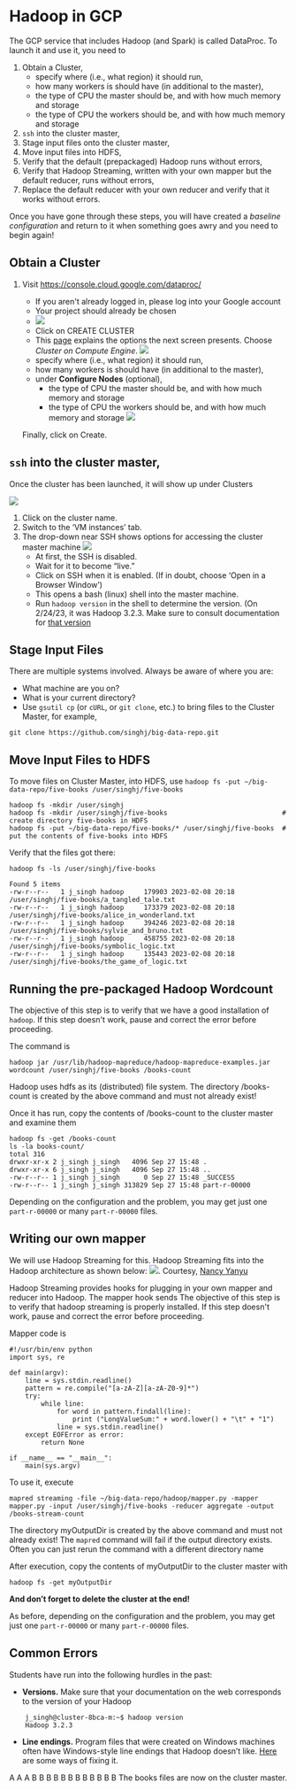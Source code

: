 # Hadoop in GCP

The GCP service that includes Hadoop (and Spark) is called DataProc. To launch it and use it, you need to

1. Obtain a Cluster,
    * specify where (i.e., what region) it should run,
    * how many workers is should have (in additional to the master),
    * the type of CPU the master should be, and with how much memory and storage
    * the type of CPU the workers should be, and with how much memory and storage
2. `ssh` into the cluster master,
3. Stage input files onto the cluster master, 
4. Move input files into HDFS,
5. Verify that the default (prepackaged) Hadoop runs without errors,
6. Verify that Hadoop Streaming, written with your own mapper but the default reducer, runs without errors,
7. Replace the default reducer with your own reducer and verify that it works without errors.

Once you have gone through these steps, you will have created a *baseline configuration* and return to it when something goes awry and you need to begin again!

## Obtain a Cluster

1. Visit https://console.cloud.google.com/dataproc/
    * If you aren't already logged in, please log into your Google account
    * Your project should already be chosen
    * ![](https://raw.githubusercontent.com/singhj/big-data-repo/main/hadoop/images/start_dataproc.png)
    * Click on CREATE CLUSTER
    * This [page](https://cloud.google.com/blog/topics/training-certifications/new-trainings-teach-you-the-basics-of-architecting-on-google-cloud) explains the options the next screen presents.
    Choose <i>Cluster on Compute Engine</i>. 
     ![](https://raw.githubusercontent.com/singhj/big-data-repo/main/hadoop/images/create_dataproc_cluster.png)
    * specify where (i.e., what region) it should run,
    * how many workers is should have (in additional to the master),
    * under **Configure Nodes** (optional),
        * the type of CPU the master should be, and with how much memory and storage
        * the type of CPU the workers should be, and with how much memory and storage
    ![](https://raw.githubusercontent.com/singhj/big-data-repo/main/hadoop/images/specify_cluster.png)

    Finally, click on Create.

## `ssh` into the cluster master,

Once the cluster has been launched, it will show up under Clusters

![](https://raw.githubusercontent.com/singhj/big-data-repo/main/hadoop/images/running_clusters_in_dataproc.png)

1. Click on the cluster name.
2. Switch to the ‘VM instances’ tab.
3. The drop-down near SSH shows options for  accessing the cluster master machine
    ![](https://raw.githubusercontent.com/singhj/big-data-repo/main/hadoop/images/ssh_into_cluster_master.png)
    * At first, the SSH is disabled. 
    * Wait for it to become “live.”
    * Click on SSH when it is enabled. (If in doubt, choose ‘Open in a Browser Window’)
    * This opens a bash (linux) shell into the master machine.
    * Run `hadoop version` in the shell to determine the version. (On 2/24/23, it was Hadoop 3.2.3. Make sure to consult documentation for [that version](https://hadoop.apache.org/docs/r3.2.3/hadoop-streaming/HadoopStreaming.html)


## Stage Input Files
There are multiple systems involved. Always be aware of where you are:

* What machine are you on?
* What is your current directory?
* Use `gsutil cp` (or `cURL`, or `git clone`, etc.) to bring files to the Cluster Master, for example,
```
git clone https://github.com/singhj/big-data-repo.git
```

## Move Input Files to HDFS

To move files on Cluster Master, into HDFS, use `hadoop fs -put ~/big-data-repo/five-books /user/singhj/five-books` 

    hadoop fs -mkdir /user/singhj
    hadoop fs -mkdir /user/singhj/five-books                             # create directory five-books in HDFS
    hadoop fs -put ~/big-data-repo/five-books/* /user/singhj/five-books  # put the contents of five-books into HDFS

Verify that the files got there:

    hadoop fs -ls /user/singhj/five-books

```
Found 5 items
-rw-r--r--   1 j_singh hadoop     179903 2023-02-08 20:18 /user/singhj/five-books/a_tangled_tale.txt
-rw-r--r--   1 j_singh hadoop     173379 2023-02-08 20:18 /user/singhj/five-books/alice_in_wonderland.txt
-rw-r--r--   1 j_singh hadoop     394246 2023-02-08 20:18 /user/singhj/five-books/sylvie_and_bruno.txt
-rw-r--r--   1 j_singh hadoop     458755 2023-02-08 20:18 /user/singhj/five-books/symbolic_logic.txt
-rw-r--r--   1 j_singh hadoop     135443 2023-02-08 20:18 /user/singhj/five-books/the_game_of_logic.txt
```
## Running the pre-packaged Hadoop Wordcount

The objective of this step is to verify that we have a good installation of `hadoop`. If this step doesn't work, pause and correct the error before proceeding.

The command is

    hadoop jar /usr/lib/hadoop-mapreduce/hadoop-mapreduce-examples.jar wordcount /user/singhj/five-books /books-count

Hadoop uses hdfs as its (distributed) file system. The directory /books-count is created by the above command and must not already exist!

Once it has run, copy the contents of /books-count to the cluster master and examine them

```
hadoop fs -get /books-count
ls -la books-count/
total 316
drwxr-xr-x 2 j_singh j_singh   4096 Sep 27 15:48 .
drwxr-xr-x 6 j_singh j_singh   4096 Sep 27 15:48 ..
-rw-r--r-- 1 j_singh j_singh      0 Sep 27 15:48 _SUCCESS
-rw-r--r-- 1 j_singh j_singh 313829 Sep 27 15:48 part-r-00000
```
Depending on the configuration and the problem, you may get just one `part-r-00000` or many `part-r-00000` files.


## Writing our own mapper

We will use Hadoop Streaming for this. Hadoop Streaming fits into the Hadoop architecture as shown below:
![](https://raw.githubusercontent.com/singhj/big-data-repo/main/hadoop/images/mrs5.png). Courtesy, <a href="https://nancyyanyu.github.io/posts/f53c188b/">Nancy Yanyu</a>

Hadoop Streaming provides hooks for plugging in your own mapper and reducer into Hadoop. The mapper hook sends 
The objective of this step is to verify that hadoop streaming is properly installed. If this step doesn't work, pause and correct the error before proceeding.

Mapper code is

```
#!/usr/bin/env python
import sys, re

def main(argv):
    line = sys.stdin.readline()
    pattern = re.compile("[a-zA-Z][a-zA-Z0-9]*")
    try:
        while line:
            for word in pattern.findall(line):
                print ("LongValueSum:" + word.lower() + "\t" + "1")
            line = sys.stdin.readline()
    except EOFError as error:
        return None

if __name__ == "__main__":
    main(sys.argv)

```

To use it, execute
```
mapred streaming -file ~/big-data-repo/hadoop/mapper.py -mapper mapper.py -input /user/singhj/five-books -reducer aggregate -output /books-stream-count
```
The directory myOutputDir is created by the above command and must not already exist! The `mapred` command will fail if the output directory exists. Often you can just rerun the command with a different directory name

After execution, copy the contents of myOutputDir to the cluster master with
```
hadoop fs -get myOutputDir 
```

**And don’t forget to delete the cluster at the end!**

As before, depending on the configuration and the problem, you may get just one `part-r-00000` or many `part-r-00000` files.

## Common Errors

Students have run into the following hurdles in the past:

* **Versions.** Make sure that your documentation on the web corresponds to the version of your Hadoop

```
    j_singh@cluster-8bca-m:~$ hadoop version
    Hadoop 3.2.3
```
*    **Line endings.** Program files that were created on Windows machines often have Windows-style line endings that Hadoop doesn’t like. [Here](https://www.maketecheasier.com/convert-files-from-linux-format-windows/) are some ways of fixing it.



A
A
A
B
B
B
B
B
B
B
B
B
B
B
B
The books files are now on the cluster master.

